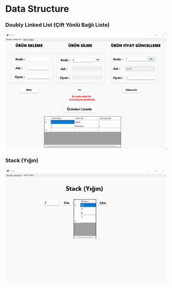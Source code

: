 
# Data Structure

### Doubly Linked List (Çift Yönlü Bağlı Liste)
<img src="doublyLinkedList.png" >

### Stack (Yığın)
<img src="stack.png">
